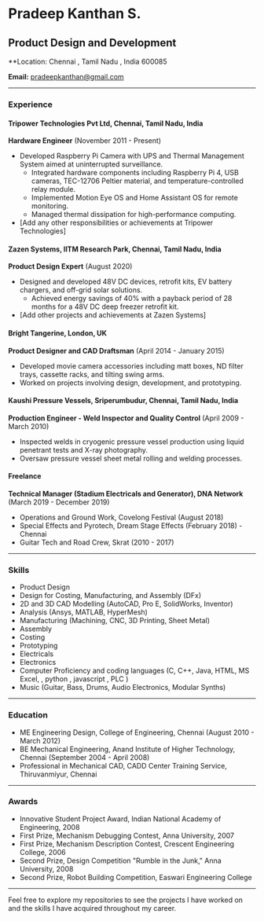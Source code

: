 # Pradeep Kanthan S.

## Product Design and Development

**Location: Chennai , Tamil Nadu , India 600085  
 
**Email:** pradeepkanthan@gmail.com  

---

### Experience

#### Tripower Technologies Pvt Ltd, Chennai, Tamil Nadu, India
**Hardware Engineer** (November 2011 - Present)
- Developed Raspberry Pi Camera with UPS and Thermal Management System aimed at uninterrupted surveillance.
  - Integrated hardware components including Raspberry Pi 4, USB cameras, TEC-12706 Peltier material, and temperature-controlled relay module.
  - Implemented Motion Eye OS and Home Assistant OS for remote monitoring.
  - Managed thermal dissipation for high-performance computing.
- [Add any other responsibilities or achievements at Tripower Technologies]

#### Zazen Systems, IITM Research Park, Chennai, Tamil Nadu, India
**Product Design Expert** (August 2020)
- Designed and developed 48V DC devices, retrofit kits, EV battery chargers, and off-grid solar solutions.
  - Achieved energy savings of 40% with a payback period of 28 months for a 48V DC deep freezer retrofit kit.
- [Add other projects and achievements at Zazen Systems]

#### Bright Tangerine, London, UK
**Product Designer and CAD Draftsman** (April 2014 - January 2015)
- Developed movie camera accessories including matt boxes, ND filter trays, cassette racks, and tilting swing arms.
- Worked on projects involving design, development, and prototyping.

#### Kaushi Pressure Vessels, Sriperumbudur, Chennai, Tamil Nadu, India
**Production Engineer - Weld Inspector and Quality Control** (April 2009 - March 2010)
- Inspected welds in cryogenic pressure vessel production using liquid penetrant tests and X-ray photography.
- Oversaw pressure vessel sheet metal rolling and welding processes.

#### Freelance
**Technical Manager (Stadium Electricals and Generator), DNA Network** (March 2019 - December 2019)
- Operations and Ground Work, Covelong Festival (August 2018)
- Special Effects and Pyrotech, Dream Stage Effects (February 2018) - Chennai
- Guitar Tech and Road Crew, Skrat (2010 - 2017)

---

### Skills
- Product Design
- Design for Costing, Manufacturing, and Assembly (DFx)
- 2D and 3D CAD Modelling (AutoCAD, Pro E, SolidWorks, Inventor)
- Analysis (Ansys, MATLAB, HyperMesh)
- Manufacturing (Machining, CNC, 3D Printing, Sheet Metal)
- Assembly
- Costing
- Prototyping
- Electricals
- Electronics
- Computer Proficiency and coding languages  (C, C++, Java, HTML, MS Excel, , python , javascript , PLC  )
- Music (Guitar, Bass, Drums, Audio Electronics, Modular Synths)

---

### Education
- ME Engineering Design, College of Engineering, Chennai (August 2010 - March 2012)
- BE Mechanical Engineering, Anand Institute of Higher Technology, Chennai (September 2004 - April 2008)
- Professional in Mechanical CAD, CADD Center Training Service, Thiruvanmiyur, Chennai

---

### Awards
- Innovative Student Project Award, Indian National Academy of Engineering, 2008
- First Prize, Mechanism Debugging Contest, Anna University, 2007
- First Prize, Mechanism Description Contest, Crescent Engineering College, 2006
- Second Prize, Design Competition "Rumble in the Junk," Anna University, 2008
- Second Prize, Robot Building Competition, Easwari Engineering College

---

Feel free to explore my repositories to see the projects I have worked on and the skills I have acquired throughout my career.
